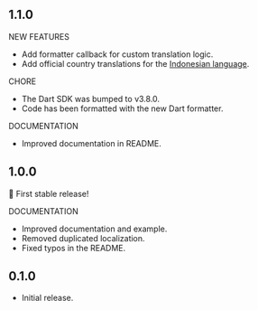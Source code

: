 ## 1.1.0

NEW FEATURES

- Add formatter callback for custom translation logic.
- Add official country translations for the [Indonesian language](https://gitlab.com/restcountries/restcountries/-/merge_requests/76).

CHORE

- The Dart SDK was bumped to v3.8.0.
- Code has been formatted with the new Dart formatter.

DOCUMENTATION

- Improved documentation in README.

## 1.0.0

🎉 First stable release!

DOCUMENTATION

- Improved documentation and example.
- Removed duplicated localization.
- Fixed typos in the README.

## 0.1.0

- Initial release.
